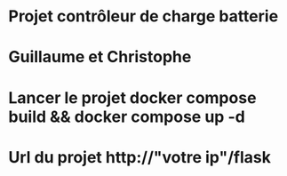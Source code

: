 # Projet contrôleur de charge batterie
# Guillaume et Christophe

# Lancer le projet docker compose build && docker compose up -d
# Url du projet http://"votre ip"/flask